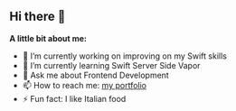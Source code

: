 ## Hi there 👋

**A little bit about me:**

- 🔭 I’m currently working on improving on my Swift skills
- 🌱 I’m currently learning Swift Server Side Vapor
- 💬 Ask me about Frontend Development
- 📫 How to reach me: [my portfolio](https://pieterbikkel.com)
- ⚡ Fun fact: I like Italian food
